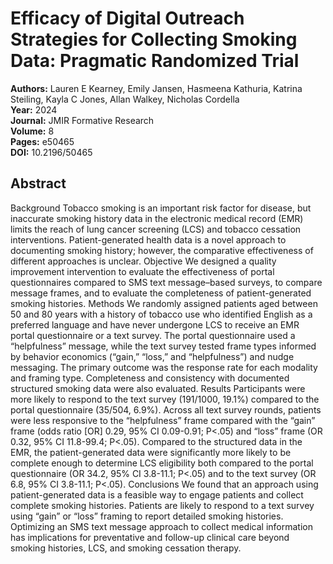 # Efficacy of Digital Outreach Strategies for Collecting Smoking Data: Pragmatic Randomized Trial

**Authors:** Lauren E Kearney, Emily Jansen, Hasmeena Kathuria, Katrina Steiling, Kayla C Jones, Allan Walkey, Nicholas Cordella  
**Year:** 2024  
**Journal:** JMIR Formative Research  
**Volume:** 8  
**Pages:** e50465  
**DOI:** 10.2196/50465  

## Abstract
Background            Tobacco smoking is an important risk factor for disease, but inaccurate smoking history data in the electronic medical record (EMR) limits the reach of lung cancer screening (LCS) and tobacco cessation interventions. Patient-generated health data is a novel approach to documenting smoking history; however, the comparative effectiveness of different approaches is unclear.                                Objective            We designed a quality improvement intervention to evaluate the effectiveness of portal questionnaires compared to SMS text message–based surveys, to compare message frames, and to evaluate the completeness of patient-generated smoking histories.                                Methods            We randomly assigned patients aged between 50 and 80 years with a history of tobacco use who identified English as a preferred language and have never undergone LCS to receive an EMR portal questionnaire or a text survey. The portal questionnaire used a “helpfulness” message, while the text survey tested frame types informed by behavior economics (“gain,” “loss,” and “helpfulness”) and nudge messaging. The primary outcome was the response rate for each modality and framing type. Completeness and consistency with documented structured smoking data were also evaluated.                                Results            Participants were more likely to respond to the text survey (191/1000, 19.1%) compared to the portal questionnaire (35/504, 6.9%). Across all text survey rounds, patients were less responsive to the “helpfulness” frame compared with the “gain” frame (odds ratio [OR] 0.29, 95% CI 0.09-0.91; P<.05) and “loss” frame (OR 0.32, 95% CI 11.8-99.4; P<.05). Compared to the structured data in the EMR, the patient-generated data were significantly more likely to be complete enough to determine LCS eligibility both compared to the portal questionnaire (OR 34.2, 95% CI 3.8-11.1; P<.05) and to the text survey (OR 6.8, 95% CI 3.8-11.1; P<.05).                                Conclusions            We found that an approach using patient-generated data is a feasible way to engage patients and collect complete smoking histories. Patients are likely to respond to a text survey using “gain” or “loss” framing to report detailed smoking histories. Optimizing an SMS text message approach to collect medical information has implications for preventative and follow-up clinical care beyond smoking histories, LCS, and smoking cessation therapy.

